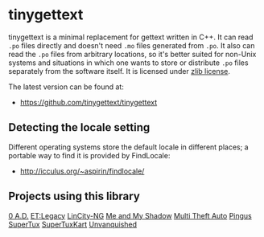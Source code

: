 tinygettext
===========

tinygettext is a minimal replacement for gettext written in C++. It
can read `.po` files directly and doesn't need `.mo` files generated
from `.po`. It also can read the `.po` files from arbitrary locations,
so it's better suited for non-Unix systems and situations in which one
wants to store or distribute `.po` files separately from the software
itself. It is licensed under
[zlib license](http://en.wikipedia.org/wiki/Zlib_License).

The latest version can be found at:

* https://github.com/tinygettext/tinygettext


Detecting the locale setting
----------------------------

Different operating systems store the default locale in different
places; a portable way to find it is provided by FindLocale:

* http://icculus.org/~aspirin/findlocale/


Projects using this library
---------------------------

[0 A.D.](http://play0ad.com/)
[ET:Legacy](https://www.etlegacy.com/)
[LinCity-NG](https://github.com/lincity-ng/lincity-ng)
[Me and My Shadow](http://meandmyshadow.sourceforge.net/)
[Multi Theft Auto](http://www.multitheftauto.com/)
[Pingus](http://pingus.seul.org/)
[SuperTux](http://supertuxproject.org/)
[SuperTuxKart](http://supertuxkart.net/)
[Unvanquished](https://www.unvanquished.net/)

